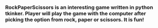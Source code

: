 ### RockPaperScissors is an interesting game written in python tkinker. Player will play the game with the computer after picking the option from rock, paper or scissors. It is fun!
